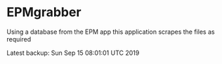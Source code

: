 # EPMgrabber
Using a database from the EPM app this application scrapes the files as required


Latest backup: Sun Sep 15 08:01:01 UTC 2019
